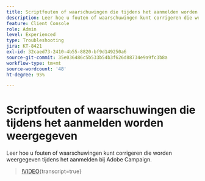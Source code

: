 ```yaml
---
title: Scriptfouten of waarschuwingen die tijdens het aanmelden worden weergegeven
description: Leer hoe u fouten of waarschuwingen kunt corrigeren die worden weergegeven tijdens het aanmelden bij Adobe Campaign.
feature: Client Console
role: Admin
level: Experienced
type: Troubleshooting
jira: KT-8421
exl-id: 32caed73-2410-4b55-8820-bf9d149250a6
source-git-commit: 35e036486c5b533b54b3f626d88734e9a9fc3b8a
workflow-type: tm+mt
source-wordcount: '48'
ht-degree: 95%

---
```


# Scriptfouten of waarschuwingen die tijdens het aanmelden worden weergegeven

Leer hoe u fouten of waarschuwingen kunt corrigeren die worden weergegeven tijdens het aanmelden bij Adobe Campaign.

>[!VIDEO](https://video.tv.adobe.com/v/3436220?quality=12&learn=on&captions=dut){transcript=true}
